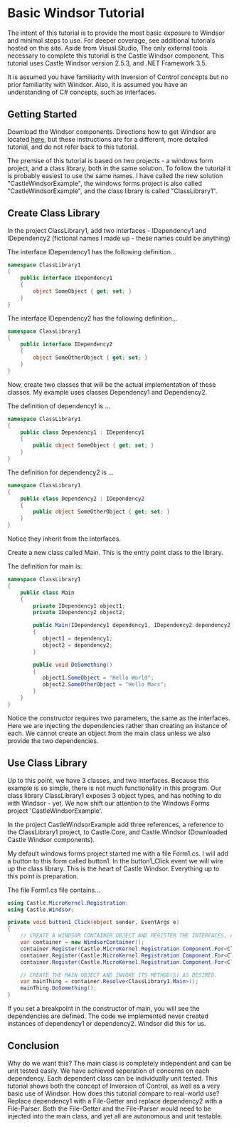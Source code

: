 # Basic Windsor Tutorial

The intent of this tutorial is to provide the most basic exposure to Windsor and minimal steps to use. For deeper coverage, see additional tutorials hosted on this site. Aside from Visual Studio, The only external tools necessary to complete this tutorial is the Castle Windsor component. This tutorial uses Castle Windsor version 2.5.3, and .NET Framework 3.5.

It is assumed you have familiarity with Inversion of Control concepts but no prior familiarity with Windsor. Also, it is assumed you have an understanding of C# concepts, such as interfaces.

## Getting Started

Download the Windsor components. Directions how to get Windsor are located [here](mvc-tutorial-part-1-getting-windsor.md), but these instructions are for a different, more detailed tutorial, and do not refer back to this tutorial.

The premise of this tutorial is based on two projects - a windows form project, and a class library, both in the same solution. To follow the tutorial it is probably easiest to use the same names. I have called the new solution "CastleWindsorExample", the windows forms project is also called "CastleWindsorExample", and the class library is called "ClassLibrary1".

## Create Class Library

In the project ClassLibrary1, add two interfaces - IDependency1 and IDependency2 (fictional names I made up - these names could be anything)

The interface IDependency1 has the following definition...

```csharp
namespace ClassLibrary1
{
    public interface IDependency1
    {
        object SomeObject { get; set; }
    }
}
```

The interface IDependency2 has the following definition...

```csharp
namespace ClassLibrary1
{
    public interface IDependency2
    {
        object SomeOtherObject { get; set; }
    }
}
```

Now, create two classes that will be the actual implementation of these classes. My example uses classes Dependency1 and Dependency2.

The definition of dependency1 is ...

```csharp
namespace ClassLibrary1
{
    public class Dependency1 : IDependency1
    {
        public object SomeObject { get; set; }
    }
}
```

The definition for dependency2 is ...

```csharp
namespace ClassLibrary1
{
    public class Dependency2 : IDependency2
    {
        public object SomeOtherObject { get; set; }
    }
}
```

Notice they inherit from the interfaces.

Create a new class called Main. This is the entry point class to the library.

The definition for main is:

```csharp
namespace ClassLibrary1
{
    public class Main
    {
        private IDependency1 object1;
        private IDependency2 object2;

        public Main(IDependency1 dependency1, IDependency2 dependency2)
        {
           object1 = dependency1;
           object2 = dependency2;
        }

        public void DoSomething()
        {
           object1.SomeObject = "Hello World";
           object2.SomeOtherObject = "Hello Mars";
        }
    }
}
```

Notice the constructor requires two parameters, the same as the interfaces. Here we are injecting the dependencies rather than creating an instance of each. We cannot create an object from the main class unless we also provide the two dependencies.

## Use Class Library

Up to this point, we have 3 classes, and two interfaces. Because this example is so simple, there is not much functionality in this program. Our class library ClassLibrary1 exposes 3 object types, and has nothing to do with Windsor - yet. We now shift our attention to the Windows Forms project 'CastleWindsorExample'.

In the project CastleWindsorExample add three references, a reference to the ClassLibrary1 project, to Castle.Core, and Castle.Windsor (Downloaded Castle Windsor components).

My default windows forms project started me with a file Form1.cs. I will add a button to this form called button1. In the button1_Click event we will wire up the class library. This is the heart of Castle Windsor. Everything up to this point is preparation.

The file Form1.cs file contains...

```csharp
using Castle.MicroKernel.Registration;
using Castle.Windsor;

private void button1_Click(object sender, EventArgs e)
{
    // CREATE A WINDSOR CONTAINER OBJECT AND REGISTER THE INTERFACES, AND THEIR CONCRETE IMPLEMENTATIONS.
    var container = new WindsorContainer();
    container.Register(Castle.MicroKernel.Registration.Component.For<ClassLibrary1.Main>());
    container.Register(Castle.MicroKernel.Registration.Component.For<ClassLibrary1.IDependency1>().ImplementedBy<ClassLibrary1.Dependency1>());
    container.Register(Castle.MicroKernel.Registration.Component.For<ClassLibrary1.IDependency2>().ImplementedBy<ClassLibrary1.Dependency2>());

    // CREATE THE MAIN OBJECT AND INVOKE ITS METHOD(S) AS DESIRED.
    var mainThing = container.Resolve<ClassLibrary1.Main>();
    mainThing.DoSomething();
}
```

If you set a breakpoint in the constructor of main, you will see the dependencies are defined. The code we implemented never created instances of dependency1 or dependency2. Windsor did this for us.

## Conclusion

Why do we want this? The main class is completely independent and can be unit tested easily. We have achieved seperation of concerns on each dependency. Each dependent class can be individually unit tested. This tutorial shows both the concept of Inversion of Control, as well as a very basic use of Windsor. How does this tutorial compare to real-world use? Replace dependency1 with a File-Getter and replace dependency2 with a File-Parser. Both the File-Getter and the File-Parser would need to be injected into the main class, and yet all are autonomous and unit testable.
